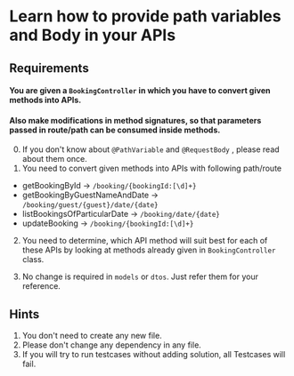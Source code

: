 # Learn how to provide path variables and Body in your APIs

## Requirements

#### You are given a `BookingController` in which you have to convert given methods into APIs. 

#### Also make modifications in method signatures, so that parameters passed in route/path can be consumed inside methods.

0. If you don't know about `@PathVariable` and `@RequestBody` , please read about them once.
1. You need to convert given methods into APIs with following path/route 
       
-  getBookingById -> `/booking/{bookingId:[\d]+}`
-  getBookingByGuestNameAndDate -> `/booking/guest/{guest}/date/{date}`
-  listBookingsOfParticularDate -> `/booking/date/{date}`
-  updateBooking -> `/booking/{bookingId:[\d]+}`

2. You need to determine, which API method will suit best for each of these APIs by looking at methods already given in `BookingController` class.

3. No change is required in `models` or `dtos`. Just refer them for your reference. 

## Hints
1. You don't need to create any new file.
2. Please don't change any dependency in any file.
3. If you will try to run testcases without adding solution, all Testcases will fail.
  